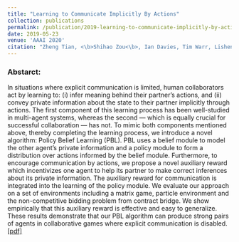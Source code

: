 ```yaml
---
title: "Learning to Communicate Implicitly By Actions"
collection: publications
permalink: /publication/2019-learning-to-communicate-implicitly-by-actions
date: 2019-05-23
venue: 'AAAI 2020'
citation: "Zheng Tian, <\b>Shihao Zou<\b>, Ian Davies, Tim Warr, Lisheng Wu, Haitham Bou Ammar, Jun Wang. AAAI 2020"
---
```

### Abstarct:
In situations where explicit communication is limited, human collaborators act by learning to: (i) infer meaning behind their partner’s actions, and (ii) convey private information about the state to their partner implicitly through actions. The first component of this learning process has been well-studied in multi-agent systems, whereas the second — which is equally crucial for successful collaboration — has not. To mimic both components mentioned above, thereby completing the learning process, we introduce a novel algorithm: Policy Belief Learning (PBL). PBL uses a belief module to model the other agent’s private information and a policy module to form a distribution over actions informed by the belief module. Furthermore, to encourage communication by actions, we propose a novel auxiliary reward which incentivizes one agent to help its partner to make correct inferences about its private information. The auxiliary reward for communication is integrated into the learning of the policy module. We evaluate our approach on a set of environments including a matrix game, particle environment and the non-competitive bidding problem from contract bridge. We show empirically that this auxiliary reward is effective and easy to generalize. These results demonstrate that our PBL algorithm can produce strong pairs of agents in collaborative games where explicit communication is disabled. [[pdf]](https://arxiv.org/abs/1810.04444)